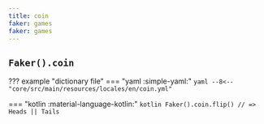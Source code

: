 ```yaml
---
title: coin
faker: games
faker: games
---
```


## `Faker().coin`

??? example "dictionary file"
    === "yaml :simple-yaml:"
        ```yaml
        --8<-- "core/src/main/resources/locales/en/coin.yml"
        ```

=== "kotlin :material-language-kotlin:"
    ```kotlin
    Faker().coin.flip() // => Heads || Tails
    ```
